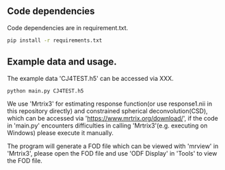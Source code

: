 ## Code dependencies  
Code dependencies are in requirement.txt.  
```sh
pip install -r requirements.txt
```

## Example data and usage.  
The example data 'CJ4TEST.h5' can be accessed via XXX.

```sh
python main.py CJ4TEST.h5
```

We use 'Mrtrix3' for estimating response function(or use response1.nii in this repository directly) and constrained spherical deconvolution(CSD), which can be accessed via 'https://www.mrtrix.org/download/', if the code in 'main.py' encounters difficulties in calling 'Mrtrix3'(e.g. executing on Windows) please execute it manually.  

The program will generate a FOD file which can be viewed with 'mrview' in 'Mrtrix3', please open the FOD file and use 'ODF Display' in 'Tools' to view the FOD file.  
